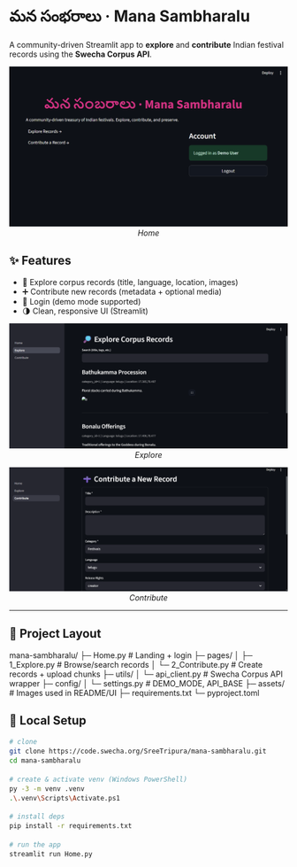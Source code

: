 # మన సంభరాలు · Mana Sambharalu

A community-driven Streamlit app to **explore** and **contribute** Indian festival records using the **Swecha Corpus API**.

<p align="center">
  <img alt="Home" src="assets/Screenshot%202025-08-28%20125720.png" width="800"><br/>
  <em>Home</em>
</p>

## ✨ Features
- 🔎 Explore corpus records (title, language, location, images)
- ➕ Contribute new records (metadata + optional media)
- 🔐 Login (demo mode supported)
- 🌗 Clean, responsive UI (Streamlit)

<p align="center">
  <img alt="Explore" src="assets/Screenshot%202025-08-28%20125608.png" width="800"><br/>
  <em>Explore</em>
</p>

<p align="center">
  <img alt="Contribute" src="assets/Screenshot%202025-08-28%20125652.png" width="800"><br/>
  <em>Contribute</em>
</p>

---

## 🧭 Project Layout
mana-sambharalu/
├─ Home.py # Landing + login
├─ pages/
│ ├─ 1_Explore.py # Browse/search records
│ └─ 2_Contribute.py # Create records + upload chunks
├─ utils/
│ └─ api_client.py # Swecha Corpus API wrapper
├─ config/
│ └─ settings.py # DEMO_MODE, API_BASE
├─ assets/ # Images used in README/UI
├─ requirements.txt
└─ pyproject.toml



## 🔧 Local Setup
```bash
# clone
git clone https://code.swecha.org/SreeTripura/mana-sambharalu.git
cd mana-sambharalu

# create & activate venv (Windows PowerShell)
py -3 -m venv .venv
.\.venv\Scripts\Activate.ps1

# install deps
pip install -r requirements.txt

# run the app
streamlit run Home.py




